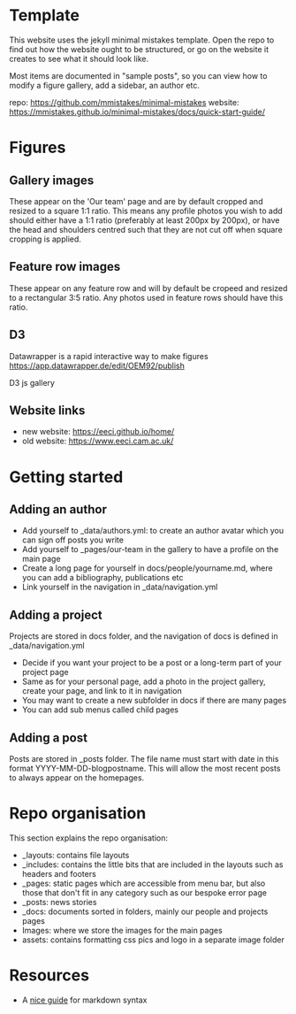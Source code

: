 # Template

This website uses the jekyll minimal mistakes template. Open the repo to find out how the website ought to be structured, or go on the website it creates to see what it should look like.

Most items are documented in "sample posts", so you can view how to modify a figure gallery, add a sidebar, an author etc.

repo: https://github.com/mmistakes/minimal-mistakes
website: https://mmistakes.github.io/minimal-mistakes/docs/quick-start-guide/

# Figures

## Gallery images

These appear on the 'Our team' page and are by default cropped and resized to a square 1:1 ratio. This means any profile photos you wish to add should either have a 1:1 ratio (preferably at least 200px by 200px), or have the head and shoulders centred such that they are not cut off when square cropping is applied.

## Feature row images

These appear on any feature row and will by default be cropeed and resized to a rectangular 3:5 ratio. Any photos used in feature rows should have this ratio.

## D3

Datawrapper is a rapid interactive way to make figures 
https://app.datawrapper.de/edit/OEM92/publish

D3 js gallery


## Website links

- new website: https://eeci.github.io/home/ 
- old website: https://www.eeci.cam.ac.uk/


# Getting started

## Adding an author

- Add yourself to _data/authors.yml: to create an author avatar which you can sign off posts you write
- Add yourself to _pages/our-team in the gallery to have a profile on the main page
- Create a long page for yourself in docs/people/yourname.md, where you can add a bibliography, publications etc
- Link yourself in the navigation in _data/navigation.yml

## Adding a project

Projects are stored in docs folder, and the navigation of docs is defined in _data/navigation.yml

- Decide if you want your project to be a post or a long-term part of your project page
- Same as for your personal page, add a photo in the project gallery, create your page, and link to it in navigation
- You may want to create a new subfolder in docs if there are many pages
- You can add sub menus called child pages

## Adding a post

Posts are stored in _posts folder. The file name must start with date in this format YYYY-MM-DD-blogpostname. This will allow the most recent posts to always appear on the homepages. 

# Repo organisation

This section explains the repo organisation:

* _layouts: contains file layouts
* _includes: contains the little bits that are included in the layouts such as headers and footers
* _pages: static pages which are accessible from menu bar, but also those that don't fit in any category such as our bespoke error page
* _posts: news stories
* _docs: documents sorted in folders, mainly our people and projects pages
* Images: where we store the images for the main pages
* assets: contains formatting css pics and logo in a separate image folder

# Resources

- A [nice guide](https://www.markdownguide.org/basic-syntax/) for markdown syntax
